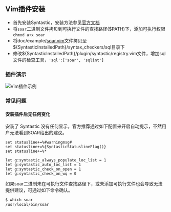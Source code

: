 ## Vim插件安装

* 首先安装Syntastic，安装方法参见[官方文档](https://github.com/vim-syntastic/syntastic#installation)
* 将`soar`二进制文件拷贝到可执行文件的查找路径($PATH)下，添加可执行权限`chmod a+x soar`
* 将doc/example/[soar.vim](http://github.com/huolunl/soar/raw/master/doc/example/soar.vim)文件拷贝至${SyntasticInstalledPath}/syntax_checkers/sql目录下
* 修改${SyntasticInstalledPath}/plugin/syntastic/registry.vim文件，增加sql文件的检查工具，`'sql':['soar', 'sqlint']`

### 插件演示

![Vim插件示例](https://raw.githubusercontent.com/XiaoMi/soar/master/doc/images/vim_plugin.png)

### 常见问题

#### 安装插件后无任何变化

安装了 Syntastic 没有任何显示，官方推荐通过如下配置来开启自动提示，不然用户无法看到SOAR给出的建议。

```vim
set statusline+=%#warningmsg#
set statusline+=%{SyntasticStatuslineFlag()}
set statusline+=%*

let g:syntastic_always_populate_loc_list = 1
let g:syntastic_auto_loc_list = 1
let g:syntastic_check_on_open = 1
let g:syntastic_check_on_wq = 0
```

如果soar二进制未在可执行文件查找路径下，或未添加可执行文件也会导致无法提供建议，可通过如下命令确认。

```bash
$ which soar
/usr/local/bin/soar
```
